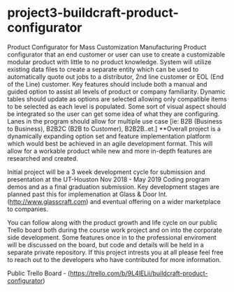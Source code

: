 # project3-buildcraft-product-configurator
Product Configurator for Mass Customization Manufacturing  Product configurator that an end customer or user can use to create a customizable modular product with little to no product knowledge. System will utilize existing data files to create a separate entity which can be used to automatically quote out jobs to a distributor, 2nd line customer or EOL (End of the Line) customer. Key features should include both a manual and guided option to assist all levels of product or company familiarity. Dynamic tables should update as options are selected allowing only compatible items to be selected as each level is populated. Some sort of visual aspect should be integrated so the user can get some idea of what they are configuring. Lanes in the program should allow for multiple use case [ie: B2B (Business to Business), B2B2C (B2B to Customer), B2B2B..et.]  **Overall project is a dynamically expanding option set and feature implementation platform which would best be achieved in an agile development format. This will allow for a workable product while new and more in-depth features are researched and created. 

Initial project will be a 3 week development cycle for submission and presentation at the UT-Houston Nov 2018 - May 2019 Coding program demos and as a final graduation submission. Key development stages are planned past this for implemenation at Glass & Door Int. (http://www.glasscraft.com) and eventual offering on a wider marketplace to companies.

You can follow along with the product growth and life cycle on our public Trello board both during the course work project and on into the corporate side development. Some features once in to the professional enviroment will be discussed on the board, but code and details will be held in a separate private repository. If this project intrests you at all please feel free to reach out to the developers who have contributed for more information.

Public Trello Board - (https://trello.com/b/9L4lELii/buildcraft-product-configurator)
